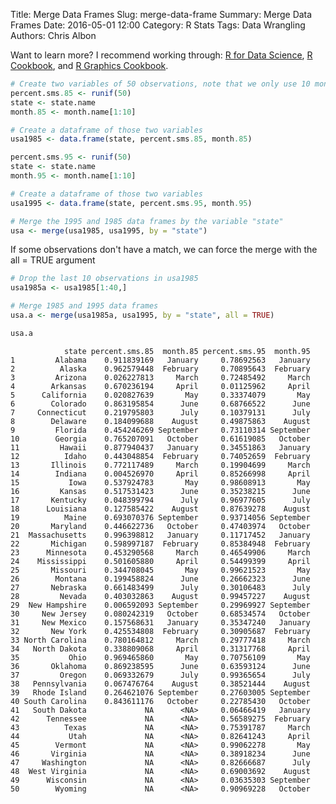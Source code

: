 Title: Merge Data Frames
Slug: merge-data-frame
Summary: Merge Data Frames
Date: 2016-05-01 12:00
Category: R Stats
Tags: Data Wrangling
Authors: Chris Albon


Want to learn more? I recommend working through: [R for Data Science](http://amzn.to/2myxnhi), [R Cookbook](http://amzn.to/2lF6hkb), and [R Graphics Cookbook](http://amzn.to/2m0fcPL).

```R
# Create two variables of 50 observations, note that we only use 10 month names, because to be combined into a dataset all variables must have the same number of lengths OR be a multiple of the longest length.
percent.sms.85 <- runif(50)
state <- state.name
month.85 <- month.name[1:10]
```


```R
# Create a dataframe of those two variables
usa1985 <- data.frame(state, percent.sms.85, month.85)
```


```R
percent.sms.95 <- runif(50)
state <- state.name
month.95 <- month.name[1:10]
```


```R
# Create a dataframe of those two variables
usa1995 <- data.frame(state, percent.sms.95, month.95)
```


```R
# Merge the 1995 and 1985 data frames by the variable "state"
usa <- merge(usa1985, usa1995, by = "state")
```

If some observations don't have a match, we can force the merge with the all = TRUE argument


```R
# Drop the last 10 observations in usa1985
usa1985a <- usa1985[1:40,]
```


```R
# Merge 1985 and 1995 data frames
usa.a <- merge(usa1985a, usa1995, by = "state", all = TRUE)
```


```R
usa.a
```




                state percent.sms.85  month.85 percent.sms.95  month.95
    1         Alabama    0.911839169   January     0.78692563   January
    2          Alaska    0.962579448  February     0.70895643  February
    3         Arizona    0.026227813     March     0.72485492     March
    4        Arkansas    0.670236194     April     0.01125962     April
    5      California    0.020827639       May     0.33374079       May
    6        Colorado    0.863195854      June     0.68766522      June
    7     Connecticut    0.219795803      July     0.10379131      July
    8        Delaware    0.184099688    August     0.49875863    August
    9         Florida    0.454246269 September     0.73110314 September
    10        Georgia    0.765207091   October     0.61619085   October
    11         Hawaii    0.877940437   January     0.34551863   January
    12          Idaho    0.443048854  February     0.74052659  February
    13       Illinois    0.772117489     March     0.19904699     March
    14        Indiana    0.004526970     April     0.85266998     April
    15           Iowa    0.537924783       May     0.98608913       May
    16         Kansas    0.517531423      June     0.35238215      June
    17       Kentucky    0.048399794      July     0.96977605      July
    18      Louisiana    0.127585422    August     0.87639278    August
    19          Maine    0.693070376 September     0.93714056 September
    20       Maryland    0.446622736   October     0.47403974   October
    21  Massachusetts    0.996398812   January     0.11717452   January
    22       Michigan    0.598997187  February     0.85384948  February
    23      Minnesota    0.453290568     March     0.46549906     March
    24    Mississippi    0.501605880     April     0.54499399     April
    25       Missouri    0.344708045       May     0.99621523       May
    26        Montana    0.199458824      June     0.26662323      June
    27       Nebraska    0.661483499      July     0.30106483      July
    28         Nevada    0.403032863    August     0.99457227    August
    29  New Hampshire    0.006592093 September     0.29969927 September
    30     New Jersey    0.080242319   October     0.68534574   October
    31     New Mexico    0.157568631   January     0.35347240   January
    32       New York    0.425534808  February     0.30905687  February
    33 North Carolina    0.780164812     March     0.29777418     March
    34   North Dakota    0.338809068     April     0.31317768     April
    35           Ohio    0.969465860       May     0.70756109       May
    36       Oklahoma    0.869238595      June     0.63593124      June
    37         Oregon    0.069332679      July     0.99365654      July
    38   Pennsylvania    0.067476764    August     0.38521444    August
    39   Rhode Island    0.264621076 September     0.27603005 September
    40 South Carolina    0.843611176   October     0.22785430   October
    41   South Dakota             NA      <NA>     0.06466419   January
    42      Tennessee             NA      <NA>     0.56589275  February
    43          Texas             NA      <NA>     0.75391787     March
    44           Utah             NA      <NA>     0.82641243     April
    45        Vermont             NA      <NA>     0.99062278       May
    46       Virginia             NA      <NA>     0.38918234      June
    47     Washington             NA      <NA>     0.82666687      July
    48  West Virginia             NA      <NA>     0.69003692    August
    49      Wisconsin             NA      <NA>     0.03635303 September
    50        Wyoming             NA      <NA>     0.90969228   October

